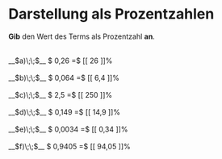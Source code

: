 <!--
version:  0.0.1

language: de

@style
main > *:not(:last-child) {
  margin-bottom: 3rem;
}

input {
    text-align: center;
}

.flex-container {
    display: flex;
    flex-wrap: wrap;
    align-items: stretch;
    gap: 20px;
}

.flex-child {
    flex: 1;
    min-width: 350px;
    margin-right: 20px;
}

@media (max-width: 400px) {
    .flex-child {
        flex: 100%;
        margin-right: 0;
    }
}
@end

formula: \carry   \textcolor{red}{\scriptsize #1}
formula: \digit   \rlap{\carry{#1}}\phantom{#2}#2
formula: \permil  \text{‰}

import: https://raw.githubusercontent.com/LiaTemplates/Tikz-Jax/main/README.md

script: https://cdn.jsdelivr.net/gh/LiaTemplates/Tikz-Jax@main/dist/index.js


tags: Dezimalzahlen, Prozent, sehr leicht, sehr niedrig, Angeben

comment: Wandle die Dezimalzahl in eine Prozentzahl um.

author: Martin Lommatzsch

-->




# Darstellung als Prozentzahlen

**Gib** den Wert des Terms als Prozentzahl **an**.

<section class="flex-container">

<div class="flex-child">
<br>
__$a)\;\;$__ $ 0,26 =$ [[  26  ]]%
<br>
</div> 
<div class="flex-child">
<br>
__$b)\;\;$__ $ 0,064 =$ [[  6,4  ]]%
<br>
</div> 
<div class="flex-child">
<br>
__$c)\;\;$__ $ 2,5 =$ [[  250  ]]%
<br>
</div> 
<div class="flex-child">
<br>
__$d)\;\;$__ $ 0,149 =$ [[  14,9  ]]%
<br>
</div> 
<div class="flex-child">
<br>
__$e)\;\;$__ $ 0,0034 =$ [[  0,34  ]]%
<br>
</div> 
<div class="flex-child">
<br>
__$f)\;\;$__ $ 0,9405 =$ [[  94,05  ]]%
<br>
</div> 
</section>
<br>
<br>
<br>
<br>

